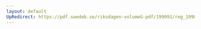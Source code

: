 ```yaml
---
layout: default
UpRedirect: https://pdf.swedeb.se/riksdagen-volumeG-pdf/199091/reg_199091_BoU/reg_199091_BoU_0006.pdf
---
```


